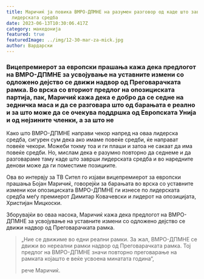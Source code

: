 ```yaml
---
title: Маричиќ ја повика ВМРО-ДПМНЕ на разумен разговор од каде што заврши
  лидерската средба
date: 2023-06-13T10:30:06.417Z
category: македонија
featured: true
featuredImage: ../img/12-30-mar-za-mick.jpg
author: Вардарски
---
```

<!--StartFragment-->

### Вицепремиерот за европски прашања кажа дека предлогот на ВМРО-ДПМНЕ за усвојување на уставните измени со одложено дејство се движи надвор од Преговарачката рамка. Во врска со вториот предлог на опозициската партија, пак, Маричиќ кажа дека е добро да се седне на зедничка маса и да се разговара што од барањата е реално и за што може да се очекува поддршка од Европската Унија и од нејзините членки, а за што не

Како што ВМРО-ДПМНЕ направи чекор напред на оваа лидерска средба, сигурен сум дека ако имаме повеќе средби, ќе направат повеќе чекори. Можеби токму тоа и ги плаши и затоа не сакаат да има повеќе средби. Но, мислам дека е разумно повторно да седнеме и да разговараме таму каде што заврши лидерската средба и во наредните денови може да ги поместиме позициите.

Ова во интервју за ТВ Сител го изјави вицепремиерот за европски прашања Бојан Маричиќ, говорејќи за барањата во врска со уставните измени кои опозициската ВМРО-ДПМНЕ ги изнесе по лидерската средба меѓу премиерот Димитар Ковачевски и лидерот на опозицијата, Христијан Мицкоски.

<!--EndFragment-->

<!--StartFragment-->

Зборувајќи во оваа насока, Маричиќ кажа дека предлогот на ВМРО-ДПМНЕ за усвојување на уставните измени со одложено дејство се движи надвор од Преговарачката рамка.

> „Ние се движиме во едни реални рамки. За жал, ВМРО-ДПМНЕ се движи во нереални рамки надвор од Преговарачката рамка. Тој предлог на ВМРО-ДПМНЕ значи повторно преговарање на рамката којашто е веќе усвоена минатата година“,
>
> рече Маричиќ.